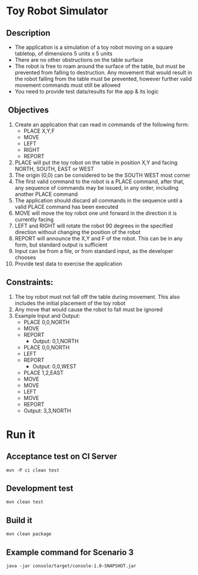 # Toy Robot Simulator

## Description

- The application is a simulation of a toy robot moving on a square tabletop, of dimensions 5 units x 5 units
- There are no other obstructions on the table surface
- The robot is free to roam around the surface of the table, but must be prevented from falling to destruction. Any movement that would result in the robot falling from the table must be prevented, however further valid movement commands must still be allowed
- You need to provide test data/results for the app & its logic


##  Objectives
1. Create an application that can read in commands of the following form:
    - PLACE X,Y,F
    - MOVE
    - LEFT
    - RIGHT
    - REPORT
1. PLACE will put the toy robot on the table in position X,Y and facing NORTH, SOUTH, EAST or WEST
1. The origin (0,0) can be considered to be the SOUTH WEST most corner
1. The first valid command to the robot is a PLACE command, after that, any sequence of commands may be issued, in any order, including another PLACE command
1. The application should discard all commands in the sequence until a valid PLACE command has been executed
1. MOVE will move the toy robot one unit forward in the direction it is currently facing
1. LEFT and RIGHT will rotate the robot 90 degrees in the specified direction without changing the position of the robot
1. REPORT will announce the X,Y and F of the robot. This can be in any form, but standard output is sufficient
1. Input can be from a file, or from standard input, as the developer chooses
1. Provide test data to exercise the application


## Constraints:

1. The toy robot must not fall off the table during movement. This also includes the initial placement of the toy robot
1. Any move that would cause the robot to fall must be ignored
1. Example Input and Output:
    - PLACE 0,0,NORTH
    - MOVE
    - REPORT
      - Output: 0,1,NORTH
    - PLACE 0,0,NORTH
    - LEFT
    - REPORT
      - Output: 0,0,WEST
    - PLACE 1,2,EAST
    - MOVE
    - MOVE
    - LEFT
    - MOVE
    - REPORT
    - Output: 3,3,NORTH


# Run it

## Acceptance test on CI Server

    mvn -P ci clean test

## Development test

    mvn clean test
      
## Build it

    mvn clean package

## Example command for Scenario 3

    java -jar console/target/console-1.0-SNAPSHOT.jar
